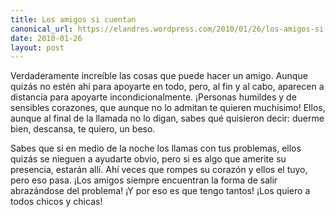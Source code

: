 ```yaml
---
title: Los amigos si cuentan
canonical_url: https://elandres.wordpress.com/2010/01/26/los-amigos-si-cuentan/
date: 2010-01-26
layout: post
---
```


Verdaderamente increíble las cosas que puede hacer un amigo. Aunque quizás no estén ahí para apoyarte en todo, pero, al fin y al cabo, aparecen a distancia para apoyarte incondicionalmente. ¡Personas humildes y de sensibles corazones, que aunque no lo admitan te quieren muchísimo! Ellos, aunque al final de la llamada no lo digan, sabes qué quisieron decir: duerme bien, descansa, te quiero, un beso.

<!--more-->

Sabes que si en medio de la noche los llamas con tus problemas, ellos quizás se nieguen a ayudarte obvio, pero si es algo que amerite su presencia, estarán allí. Ahí veces que rompes su corazón y ellos el tuyo, pero eso pasa. ¡Los amigos siempre encuentran la forma de salir abrazándose del problema! ¡Y por eso es que tengo tantos! ¡Los quiero a todos chicos y chicas!
